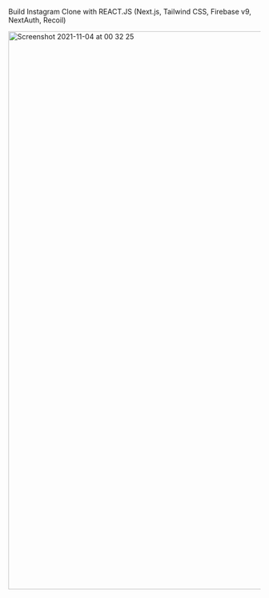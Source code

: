 Build Instagram Clone with REACT.JS (Next.js, Tailwind CSS, Firebase v9, NextAuth, Recoil)

<img width="1114" alt="Screenshot 2021-11-04 at 00 32 25" src="https://user-images.githubusercontent.com/53528392/140233104-7f050dc6-c955-4705-a6fc-b1fa8a1dcd22.png">
